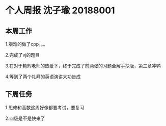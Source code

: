 # 个人周报 沈子瑜 20188001

## 本周工作

 1.艰难的做了cpp。。。
 
 2.完成了vj的题目
 
 3.在对于艳辉老师的热爱下，终于完成了前两张的习题全解手抄版，第三章冲鸭
 
 4.等到了两个礼拜的英语演讲大功告成
 
 ## 下周任务
 
 1.思修和高数这周好像都要考试，要复习
 
 2.四级是不是快来了
 
